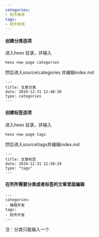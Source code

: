 ```yaml
---
categories: 
- 软件推荐
tags:
- 软件使用
---
```




#### 创建分类选项

进入hexo 目录，并输入

```
hexo new page categories
```

然后进入source\\categories 并编辑index.md

```
---
title: 文章分类
date: 2019-12-31 12:48:30
type: categories
---
```

#### 创建标签选项

进入hexo 目录，并输入

```
hexo new page tags
```

然后进入source\\tags并编辑index.md

```
---
title: 文章标签
date: 2019-12-31 12:50:29
type: "tags"
---
```

#### 在所所需要分类或者标签的文章里面编辑

```
---
categories: 
- 编程开发
tags:
- 软件开发
---
```

注：分类只能输入一个

